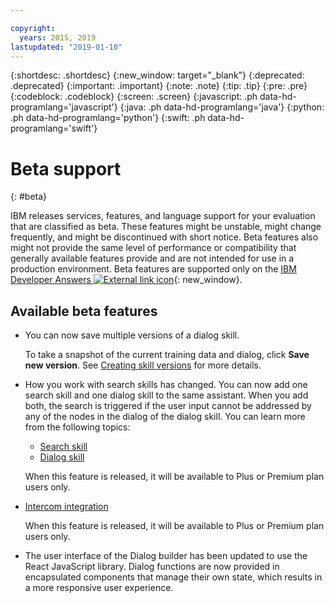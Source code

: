 ```yaml
---

copyright:
  years: 2015, 2019
lastupdated: "2019-01-10"
---
```


{:shortdesc: .shortdesc}
{:new_window: target="_blank"}
{:deprecated: .deprecated}
{:important: .important}
{:note: .note}
{:tip: .tip}
{:pre: .pre}
{:codeblock: .codeblock}
{:screen: .screen}
{:javascript: .ph data-hd-programlang='javascript'}
{:java: .ph data-hd-programlang='java'}
{:python: .ph data-hd-programlang='python'}
{:swift: .ph data-hd-programlang='swift'}

# Beta support
{: #beta}

IBM releases services, features, and language support for your evaluation that are classified as beta. These features might be unstable, might change frequently, and might be discontinued with short notice. Beta features also might not provide the same level of performance or compatibility that generally available features provide and are not intended for use in a production environment. Beta features are supported only on the [IBM Developer Answers ![External link icon](../../icons/launch-glyph.svg "External link icon")](https://developer.ibm.com/answers/topics/watson-assistant/){: new_window}.

## Available beta features

- You can now save multiple versions of a dialog skill.

  To take a snapshot of the current training data and dialog, click **Save new version**. See [Creating skill versions](versions.html) for more details.

- How you work with search skills has changed. You can now add one search skill and one dialog skill to the same assistant. When you add both, the search is triggered if the user input cannot be addressed by any of the nodes in the dialog of the dialog skill. You can learn more from the following topics:
  - [Search skill](create-search-skill.html)
  - [Dialog skill](create-dialog-skill.html)

  When this feature is released, it will be available to Plus or Premium plan users only.

- [Intercom integration](deploy-intercom.html)

  When this feature is released, it will be available to Plus or Premium plan users only.

- The user interface of the Dialog builder has been updated to use the React JavaScript library. Dialog functions are now provided in encapsulated components that manage their own state, which results in a more responsive user experience.
